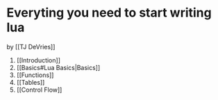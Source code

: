 # Everyting you need to start writing lua

by [[TJ DeVries]]

1. [[Introduction]]
2. [[Basics#Lua Basics|Basics]]
3. [[Functions]]
4. [[Tables]]
5. [[Control Flow]]
